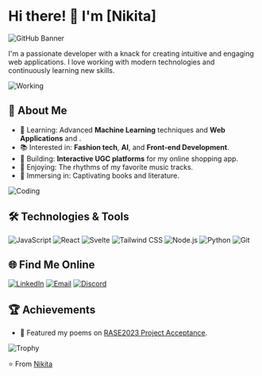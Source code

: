 # Hi there! 👋 I'm [Nikita]

![GitHub Banner](https://yourimageurl.com/banner.png)

I'm a passionate developer with a knack for creating intuitive and engaging web applications. I love working with modern technologies and continuously learning new skills.

![Working](https://media.giphy.com/media/13HgwGsXF0aiGY/giphy.gif)

## 🚀 About Me

- 🌱 Learning: Advanced **Machine Learning** techniques and **Web Applications** and .
- 📚 Interested in: **Fashion tech**, **AI**, and **Front-end Development**.
- 🎨 Building: **Interactive UGC platforms** for my online shopping app.
- 🎵 Enjoying: The rhythms of my favorite music tracks.
- 📖 Immersing in: Captivating books and literature.

![Coding](https://media.giphy.com/media/du3J3cXyzhj75IOgvA/giphy.gif)

## 🛠️ Technologies & Tools

![JavaScript](https://img.shields.io/badge/-JavaScript-333333?style=flat&logo=javascript)
![React](https://img.shields.io/badge/-React-333333?style=flat&logo=react)
![Svelte](https://img.shields.io/badge/-Svelte-333333?style=flat&logo=svelte)
![Tailwind CSS](https://img.shields.io/badge/-Tailwind%20CSS-333333?style=flat&logo=tailwind-css)
![Node.js](https://img.shields.io/badge/-Node.js-333333?style=flat&logo=node.js)
![Python](https://img.shields.io/badge/-Python-333333?style=flat&logo=python)
![Git](https://img.shields.io/badge/-Git-333333?style=flat&logo=git)

## 🌐 Find Me Online

[![LinkedIn](https://img.shields.io/badge/-LinkedIn-0077B5?style=flat&logo=linkedin&logoColor=white)](https://www.linkedin.com/in/nikita-kumari-09bb85262/)
[![Email](https://img.shields.io/badge/-Email-D14836?style=flat&logo=gmail&logoColor=white)](mailto:iamnikita004@gmail.com)
[![Discord](https://img.shields.io/badge/-Discord-7289DA?style=flat&logo=discord&logoColor=white)](https://discord.com/users/nikitaa8937)


## 🏆 Achievements

- 🌟 Featured my poems on [RASE2023 Project Acceptance](https://drive.google.com/file/d/1ygL1hH4lIMj9dm3IOrHfU61Wh6UXdKOP/view).

![Trophy](https://media.giphy.com/media/l3q2K5jinAlChoCLS/giphy.gif)


⭐️ From [Nikita](https://github.com/nikita7526)
